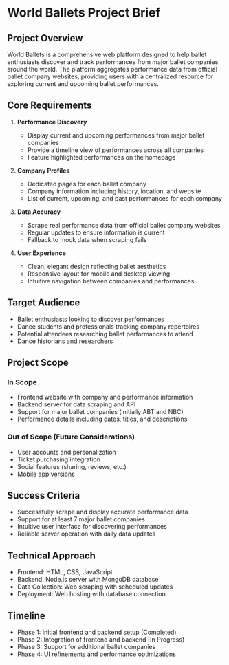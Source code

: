 # World Ballets Project Brief

## Project Overview
World Ballets is a comprehensive web platform designed to help ballet enthusiasts discover and track performances from major ballet companies around the world. The platform aggregates performance data from official ballet company websites, providing users with a centralized resource for exploring current and upcoming ballet performances.

## Core Requirements

1. **Performance Discovery**
   - Display current and upcoming performances from major ballet companies
   - Provide a timeline view of performances across all companies
   - Feature highlighted performances on the homepage

2. **Company Profiles**
   - Dedicated pages for each ballet company
   - Company information including history, location, and website
   - List of current, upcoming, and past performances for each company

3. **Data Accuracy**
   - Scrape real performance data from official ballet company websites
   - Regular updates to ensure information is current
   - Fallback to mock data when scraping fails

4. **User Experience**
   - Clean, elegant design reflecting ballet aesthetics
   - Responsive layout for mobile and desktop viewing
   - Intuitive navigation between companies and performances

## Target Audience
- Ballet enthusiasts looking to discover performances
- Dance students and professionals tracking company repertoires
- Potential attendees researching ballet performances to attend
- Dance historians and researchers

## Project Scope

### In Scope
- Frontend website with company and performance information
- Backend server for data scraping and API
- Support for major ballet companies (initially ABT and NBC)
- Performance details including dates, titles, and descriptions

### Out of Scope (Future Considerations)
- User accounts and personalization
- Ticket purchasing integration
- Social features (sharing, reviews, etc.)
- Mobile app versions

## Success Criteria
- Successfully scrape and display accurate performance data
- Support for at least 7 major ballet companies
- Intuitive user interface for discovering performances
- Reliable server operation with daily data updates

## Technical Approach
- Frontend: HTML, CSS, JavaScript
- Backend: Node.js server with MongoDB database
- Data Collection: Web scraping with scheduled updates
- Deployment: Web hosting with database connection

## Timeline
- Phase 1: Initial frontend and backend setup (Completed)
- Phase 2: Integration of frontend and backend (In Progress)
- Phase 3: Support for additional ballet companies
- Phase 4: UI refinements and performance optimizations
